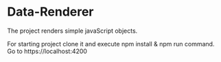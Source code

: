 # Data-Renderer

The project renders simple javaScript objects.

For starting project clone it and execute npm install & npm run command. Go to https://localhost:4200
